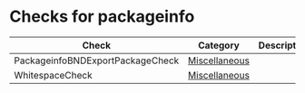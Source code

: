 # Checks for packageinfo

Check | Category | Description
----- | -------- | -----------
PackageinfoBNDExportPackageCheck | [Miscellaneous](miscellaneous_checks.markdown#miscellaneous-checks) | |
WhitespaceCheck | [Miscellaneous](miscellaneous_checks.markdown#miscellaneous-checks) | |